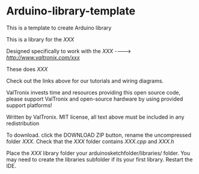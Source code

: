 # Arduino-library-template
This is a template to create Arduino library

This is a library for the *XXX*

Designed specifically to work with the *XXX* ----> *http://www.valtronix.com/xxx*

These does *XXX*

Check out the links above for our tutorials and wiring diagrams.

ValTronix invests time and resources providing this open source code, please support ValTronix and open-source hardware by using provided support platforms!

Written by ValTronix.
MIT license, all text above must be included in any redistribution

To download. click the DOWNLOAD ZIP button, rename the uncompressed folder *XXX*. Check that the *XXX* folder contains *XXX.cpp* and *XXX.h*

Place the *XXX* library folder your arduinosketchfolder/libraries/ folder. You may need to create the libraries subfolder if its your first library. Restart the IDE.
